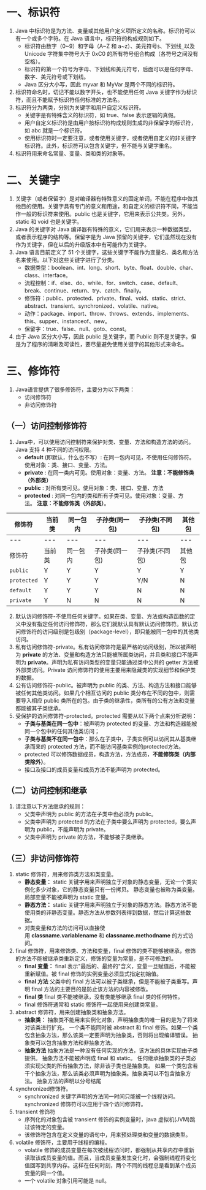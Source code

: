 # 一、标识符

1. Java 中标识符是为方法、变量或其他用户定义项所定义的名称。标识符可以有一个或多个字符。在 Java 语言中，标识符的构成规则如下。
	- 标识符由数字（0~9）和字母（A~Z 和 a~z）、美元符号`$`、下划线`_`以及 Unicode 字符集中符号大于 0xC0 的所有符号组合构成（各符号之间没有空格）。
	- 标识符的第一个符号为字母、下划线和美元符号，后面可以是任何字母、数字、美元符号或下划线。
	- Java 区分大小写，因此 myvar 和 MyVar 是两个不同的标识符。  
2. 标识符命名时，切记不能以数字开头，也不能使用任何 Java 关键字作为标识符，而且不能赋予标识符任何标准的方法名。  
3. 标识符分为两类，分别为关键字和用户自定义标识符。
	- 关键字是有特殊含义的标识符，如 true、false 表示逻辑的真假。
	- 用户自定义标识符是由用户按标识符构成规则生成的非保留字的标识符，如 abc 就是一个标识符。
	- 使用标识符时一定要注意，或者使用关键字，或者使用自定义的非关键字标识符。此外，标识符可以包含关键字，但不能与关键字重名。
4. 标识符用来命名常量、变量、类和类的对象等。
# 二、关键字
1. 关键字（或者保留字）是对编译器有特殊意义的固定单词，不能在程序中做其他目的使用。关键字具有专门的意义和用途，和自定义的标识符不同，不能当作一般的标识符来使用。public 也是关键字，它用来表示公共类。另外，static 和 void 也是关键字。
2. Java 的关键字对 Java 编译器有特殊的意义，它们用来表示一种数据类型，或者表示程序的结构等。保留字是为 Java 预留的关键字，它们虽然现在没有作为关键字，但在以后的升级版本中有可能作为关键字。  
3. Java 语言目前定义了 51 个关键字，这些关键字不能作为变量名、类名和方法名来使用。以下对这些关键字进行了分类。
	- 数据类型：boolean、int、long、short、byte、float、double、char、class、interface。
	- 流程控制：if、else、do、while、for、switch、case、default、break、continue、return、try、catch、finally。
	- 修饰符：public、protected、private、final、void、static、strict、abstract、transient、synchronized、volatile、native。
	- 动作：package、import、throw、throws、extends、implements、this、supper、instanceof、new。
	- 保留字：true、false、null、goto、const。
4. 由于 Java 区分大小写，因此 public 是关键字，而 Public 则不是关键字。但是为了程序的清晰及可读性，要尽量避免使用关键字的其他形式来命名。
# 三、修饰符
1. Java语言提供了很多修饰符，主要分为以下两类：
	- 访问修饰符
	- 非访问修饰符
## （一）访问控制修饰符
1. Java中，可以使用访问控制符来保护对类、变量、方法和构造方法的访问。Java 支持 4 种不同的访问权限。
	- **default** (即默认，什么也不写）: 在同一包内可见，不使用任何修饰符。使用对象：类、接口、变量、方法。
	- **private** : 在同一类内可见。使用对象：变量、方法。 **注意：不能修饰类（外部类）**
	- **public** : 对所有类可见。使用对象：类、接口、变量、方法
	- **protected** : 对同一包内的类和所有子类可见。使用对象：变量、方法。 **注意：不能修饰类（外部类）**。

|修饰符|当前类|同一包内|子孙类(同一包)|子孙类(不同包)|其他包|
|---|---|---|---|---|---|
|---|---|---|---|---|---|
|修饰符|当前类|同一包内|子孙类(同一包)|子孙类(不同包)|其他包|
|`public`|Y|Y|Y|Y|Y|
|`protected`|Y|Y|Y|Y/N|N|
|`default`|Y|Y|Y|N|N|
|`private`|Y|N|N|N|N|
2. 默认访问修饰符-不使用任何关键字。如果在类、变量、方法或构造函数的定义中没有指定任何访问修饰符，那么它们就默认具有默认访问修饰符。默认访问修饰符的访问级别是包级别（package-level），即只能被同一包中的其他类访问。
3. 私有访问修饰符-private。私有访问修饰符是最严格的访问级别，所以被声明为 **private** 的方法、变量和构造方法只能被所属类访问，并且类和接口不能声明为 **private**。声明为私有访问类型的变量只能通过类中公共的 getter 方法被外部类访问。Private 访问修饰符的使用主要用来隐藏类的实现细节和保护类的数据。
4. 公有访问修饰符-public。被声明为 public 的类、方法、构造方法和接口能够被任何其他类访问。如果几个相互访问的 public 类分布在不同的包中，则需要导入相应 public 类所在的包。由于类的继承性，类所有的公有方法和变量都能被其子类继承。
5. 受保护的访问修饰符-protected。protected 需要从以下两个点来分析说明：
	- **子类与基类在同一包中**：被声明为 protected 的变量、方法和构造器能被同一个包中的任何其他类访问；
	- **子类与基类不在同一包中**：那么在子类中，子类实例可以访问其从基类继承而来的 protected 方法，而不能访问基类实例的protected方法。
	- protected 可以修饰数据成员，构造方法，方法成员，**不能修饰类（内部类除外）**。
	- 接口及接口的成员变量和成员方法不能声明为 protected。
## （二）访问控制和继承
1. 请注意以下方法继承的规则：
	- 父类中声明为 public 的方法在子类中也必须为 public。
	- 父类中声明为 protected 的方法在子类中要么声明为 protected，要么声明为 public，不能声明为 private。
	- 父类中声明为 private 的方法，不能够被子类继承。
## （三）非访问修饰符
1. static 修饰符，用来修饰类方法和类变量。
	- **静态变量：**
	    static 关键字用来声明独立于对象的静态变量，无论一个类实例化多少对象，它的静态变量只有一份拷贝。 静态变量也被称为类变量。局部变量不能被声明为 static 变量。
	- **静态方法：**
	    static 关键字用来声明独立于对象的静态方法。静态方法不能使用类的非静态变量。静态方法从参数列表得到数据，然后计算这些数据。
	- 对类变量和方法的访问可以直接使用 **classname.variablename** 和 **classname.methodname** 的方式访问。
2. final 修饰符，用来修饰类、方法和变量，final 修饰的类不能够被继承，修饰的方法不能被继承类重新定义，修饰的变量为常量，是不可修改的。
	- **final 变量：**
		 final 表示"最后的、最终的"含义，变量一旦赋值后，不能被重新赋值。被 final 修饰的实例变量必须显式指定初始值。
	- **final 方法**
		 父类中的 final 方法可以被子类继承，但是不能被子类重写。声明 final 方法的主要目的是防止该方法的内容被修改。
	- **final 类**
		 final 类不能被继承，没有类能够继承 final 类的任何特性。
	- final 修饰符通常和 static 修饰符一起使用来创建类常量。
3. abstract 修饰符，用来创建抽象类和抽象方法。
	- **抽象类：**
		 抽象类不能用来实例化对象，声明抽象类的唯一目的是为了将来对该类进行扩充。
		 一个类不能同时被 abstract 和 final 修饰。如果一个类包含抽象方法，那么该类一定要声明为抽象类，否则将出现编译错误。
		 抽象类可以包含抽象方法和非抽象方法。
	- **抽象方法**
		 抽象方法是一种没有任何实现的方法，该方法的具体实现由子类提供。
		 抽象方法不能被声明成 final 和 static。
		 任何继承抽象类的子类必须实现父类的所有抽象方法，除非该子类也是抽象类。
		 如果一个类包含若干个抽象方法，那么该类必须声明为抽象类。抽象类可以不包含抽象方法。
		 抽象方法的声明以分号结尾
4. synchronized修饰符。
	- synchronized 关键字声明的方法同一时间只能被一个线程访问。synchronized 修饰符可以应用于四个访问修饰符。
5. transient 修饰符
	- 序列化的对象包含被 transient 修饰的实例变量时，java 虚拟机(JVM)跳过该特定的变量。
	- 该修饰符包含在定义变量的语句中，用来预处理类和变量的数据类型。
6. volatile 修饰符，主要用于线程的编程。
	- volatile 修饰的成员变量在每次被线程访问时，都强制从共享内存中重新读取该成员变量的值。而且，当成员变量发生变化时，会强制线程将变化值回写到共享内存。这样在任何时刻，两个不同的线程总是看到某个成员变量的同一个值。
	- 一个 volatile 对象引用可能是 null。

